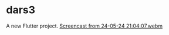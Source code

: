 # dars3

A new Flutter project.
[Screencast from 24-05-24 21:04:07.webm](https://github.com/Iskandarrcode/HomeWork_24.05.2024/assets/153985172/a85320ad-59a2-43db-8281-28b74560af42)
